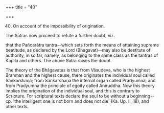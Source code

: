 +++
title = "40"

+++


40. On account of the impossibility of origination.

The Sūtras now proceed to refute a further doubt, viz.

that the Pañcarātra tantra--which sets forth the means of attaining supreme beatitude, as declared by the Lord (Bhagavat)--may also be destitute of authority, in so far, namely, as belonging to the same class as the tantras of Kapila and others. The above Sūtra raises the doubt.

The theory of the Bhāgavatas is that from Vāsudeva, who is the highest Brahman and the highest cause, there originates the individual soul called Sankarshaṇa; from Sankarshaṇa the internal organ called Pradyumna; and from Pradyumna the principle of egoity called Aniruddha. Now this theory implies the origination of the individual soul, and this is contrary to Scripture. For scriptural texts declare the soul to be without a beginning--cp. 'the intelligent one is not born and does not die' (Ka. Up. II, 18), and other texts.

